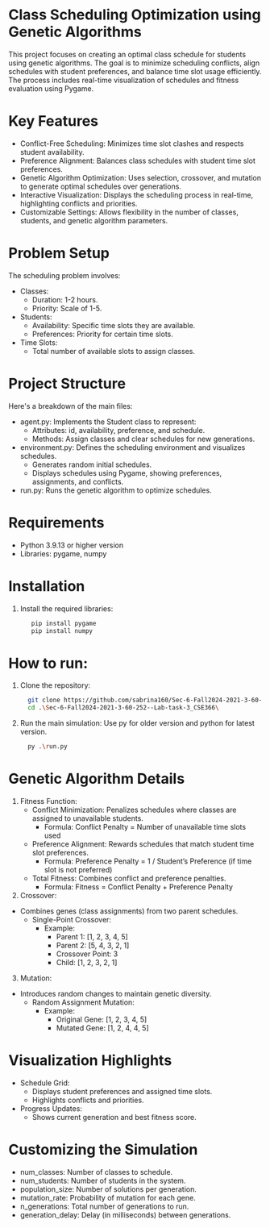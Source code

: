 # Class Scheduling Optimization using Genetic Algorithms
This project focuses on creating an optimal class schedule for students using genetic algorithms. The goal is to minimize scheduling conflicts, align schedules with student preferences, and balance time slot usage efficiently. The process includes real-time visualization of schedules and fitness evaluation using Pygame.
# Key Features
- Conflict-Free Scheduling: Minimizes time slot clashes and respects student availability.
- Preference Alignment: Balances class schedules with student time slot preferences.
- Genetic Algorithm Optimization: Uses selection, crossover, and mutation to generate optimal schedules over generations.
- Interactive Visualization: Displays the scheduling process in real-time, highlighting conflicts and priorities.
- Customizable Settings: Allows flexibility in the number of classes, students, and genetic algorithm parameters.
# Problem Setup
The scheduling problem involves:
- Classes:
  - Duration: 1-2 hours.
  - Priority: Scale of 1-5.
- Students:
  - Availability: Specific time slots they are available.
  - Preferences: Priority for certain time slots.
- Time Slots:
  - Total number of available slots to assign classes.
# Project Structure
Here's a breakdown of the main files:
- agent.py: Implements the Student class to represent:
  - Attributes: id, availability, preference, and schedule.
  - Methods: Assign classes and clear schedules for new generations.
- environment.py: Defines the scheduling environment and visualizes schedules.
  - Generates random initial schedules.
  - Displays schedules using Pygame, showing preferences, assignments, and conflicts.
- run.py: Runs the genetic algorithm to optimize schedules.
# Requirements
- Python 3.9.13 or higher version
- Libraries: pygame, numpy
# Installation
1. Install the required libraries:
   ```bash
      pip install pygame
      pip install numpy
# How to run:
1. Clone the repository:
   ```bash
     git clone https://github.com/sabrina160/Sec-6-Fall2024-2021-3-60-252--Lab-task-3_CSE366.git
     cd .\Sec-6-Fall2024-2021-3-60-252--Lab-task-3_CSE366\
2. Run the main simulation:
   Use py for older version and python for latest version.
   ```bash
     py .\run.py
# Genetic Algorithm Details
1. Fitness Function:
   - Conflict Minimization: Penalizes schedules where classes are assigned to unavailable students.
     - Formula: Conflict Penalty = Number of unavailable time slots used
   - Preference Alignment: Rewards schedules that match student time slot preferences.
     - Formula: Preference Penalty = 1 / Student’s Preference (if time slot is not preferred)
   - Total Fitness: Combines conflict and preference penalties.
     - Formula: Fitness = Conflict Penalty + Preference Penalty
2. Crossover:
- Combines genes (class assignments) from two parent schedules.
   - Single-Point Crossover:
     - Example:
       - Parent 1: [1, 2, 3, 4, 5]
       - Parent 2: [5, 4, 3, 2, 1]
       - Crossover Point: 3
       - Child: [1, 2, 3, 2, 1]
3. Mutation:
 - Introduces random changes to maintain genetic diversity.
   - Random Assignment Mutation:
     - Example:
       - Original Gene: [1, 2, 3, 4, 5]
       - Mutated Gene: [1, 2, 4, 4, 5]
# Visualization Highlights
- Schedule Grid:
   - Displays student preferences and assigned time slots.
   - Highlights conflicts and priorities.
- Progress Updates:
   - Shows current generation and best fitness score.
# Customizing the Simulation
- num_classes: Number of classes to schedule.
- num_students: Number of students in the system.
- population_size: Number of solutions per generation.
- mutation_rate: Probability of mutation for each gene.
- n_generations: Total number of generations to run.
- generation_delay: Delay (in milliseconds) between generations.
